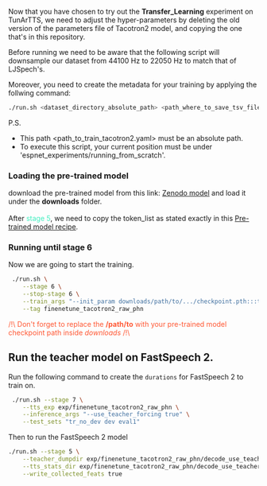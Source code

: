 Now that you have chosen to try out the __Transfer_Learning__ experiment on TunArTTS, we need to adjust the hyper-parameters by deleting the old version of the parameters file of Tacotron2 model, and copying the one that's in this repository. 

Before running we need to be aware that the following script will downsample our dataset from 44100 Hz to 22050 Hz to match that of LJSpech's.

Moreover, you need to create the metadata for your training by applying the follwing command:
```bash
./run.sh <dataset_directory_absolute_path> <path_where_to_save_tsv_files> <alphabet> <relative_path_to_wav_folder_in_dataset_inside_downloads> <path_to_train_tacotron2.yaml>
```

P.S.
- This path <path_to_train_tacotron2.yaml> must be an absolute path.
- To execute this script, your current position must be under 'espnet_experiments/running_from_scratch'.


### Loading the pre-trained model
download the pre-trained model from this link: [Zenodo model](https://zenodo.org/record/4925105) and load it under the **downloads** folder.
\
\
After <font color="43EEC0"> stage 5</font>, we need to copy the token_list as stated exactly in this [Pre-trained model recipe](https://github.com/espnet/espnet/blob/master/egs2/jvs/tts1/README.md).

### Running until stage 6
Now we are going to start the training.

```sh
 ./run.sh \
    --stage 6 \
    --stop-stage 6 \
    --train_args "--init_param downloads/path/to/.../checkpoint.pth:::tts.enc.embed" \
    --tag finenetune_tacotron2_raw_phn
```
<font color="#FF5733"> /!\ Don't forget to replace the __/path/to__ with your pre-trained model checkpoint path inside _downloads_ /!\ </font>

## Run the teacher model on FastSpeech 2.
Run the following command to create the ``durations`` for FastSpeech 2 to train on. 
```sh
 ./run.sh --stage 7 \
    --tts_exp exp/finenetune_tacotron2_raw_phn \
    --inference_args "--use_teacher_forcing true" \
    --test_sets "tr_no_dev dev eval1"
```
Then to run the FastSpeech 2 model
```sh
./run.sh --stage 5 \
    --teacher_dumpdir exp/finenetune_tacotron2_raw_phn/decode_use_teacher_forcingtrue_train.loss.ave \
    --tts_stats_dir exp/finenetune_tacotron2_raw_phn/decode_use_teacher_forcingtrue_train.loss.ave/stats \
    --write_collected_feats true
```
